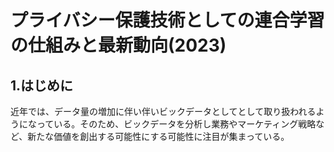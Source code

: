 # プライバシー保護技術としての連合学習の仕組みと最新動向(2023)

## 1.はじめに

近年では、データ量の増加に伴い伴いビックデータとしてとして取り扱われるようになっている。そのため、ビックデータを分析し業務やマーケティング戦略など、新たな価値を創出する可能性にする可能性に注目が集まっている。